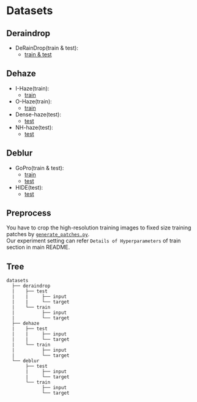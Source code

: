 # Datasets  
## Deraindrop  
- DeRainDrop(train & test): 
  - [train & test](https://drive.google.com/open?id=1e7R76s6vwUJxILOcAsthgDLPSnOrQ49K  )
## Dehaze  
- I-Haze(train):  
  - [train](https://data.vision.ee.ethz.ch/cvl/ntire18/i-haze/)  
- O-Haze(train):  
  - [train](https://data.vision.ee.ethz.ch/cvl/ntire18//o-haze/)  
- Dense-haze(test):  
  - [test](https://data.vision.ee.ethz.ch/cvl/ntire19//dense-haze/)  
- NH-haze(test):  
  - [test](https://data.vision.ee.ethz.ch/cvl/ntire20/nh-haze/)  

## Deblur  
- GoPro(train & test):  
  - [train](https://drive.google.com/drive/folders/1AsgIP9_X0bg0olu2-1N6karm2x15cJWE)  
  - [test](https://drive.google.com/drive/folders/1a2qKfXWpNuTGOm2-Jex8kfNSzYJLbqkf)  
- HIDE(test):  
  - [test](https://drive.google.com/drive/folders/1nRsTXj4iTUkTvBhTcGg8cySK8nd3vlhK)  


## Preprocess  
You have to crop the high-resolution training images to fixed size training patches by [`generate_patches.py`](./generate_patches.py).  
Our experiment setting can refer `Details of Hyperparameters` of train section in main README.  

## Tree  
  ```
  datasets
    ├── deraindrop  
    |    ├── test
    |    |     ├── input
    |    |     └── target    
    |    └── train
    |          ├── input
    |          └── target    
    ├── dehaze
    |    ├── test
    |    |     ├── input
    |    |     └── target    
    |    └── train
    |          ├── input
    |          └── target    
    └── deblur
         ├── test
         |     ├── input
         |     └── target    
         └── train
               ├── input
               └── target    


  ```  
